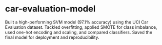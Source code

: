 # car-evaluation-model
Built a high-performing SVM model (97.1% accuracy) using the UCI Car Evaluation dataset. Tackled overfitting, applied SMOTE for class imbalance, used one-hot encoding and scaling, and compared classifiers. Saved the final model for deployment and reproducibility.
